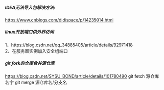 ##### IDEA无法导入包解决方法:
https://www.cnblogs.com/didispace/p/14235014.html
##### linux开放端口供外界访问
1、https://blog.csdn.net/qq_34885405/article/details/92971418  
2、在服务器实例加入安全组端口
##### git fork的仓库合并源仓库
https://blog.csdn.net/SYSU_BOND/article/details/101780490
git fetch 源仓库名字
git merge 源仓库名/分支名
